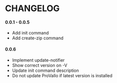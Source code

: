 # CHANGELOG

#### 0.0.1 - 0.0.5
 - Add init command
 - Add create-zip command
 
#### 0.0.6
 - Implement update-notifier
 - Show correct version on -V
 - Update init command description
 - Do not update ProVallo if latest version is installed
